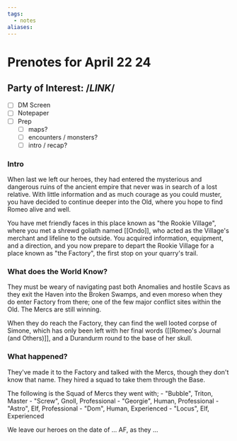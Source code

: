 ```yaml
---
tags:
  - notes
aliases:
---
```


# Prenotes for April 22 24
## Party of Interest: /*LINK*/
- [ ] DM Screen
- [ ] Notepaper
- [ ] Prep
	- [ ] maps?
	- [ ] encounters / monsters?
	- [ ] intro / recap?

### Intro
When last we left our heroes, they had entered the mysterious and dangerous ruins of the ancient empire that never was in search of a lost relative. With little information and as much courage as you could muster, you have decided to continue deeper into the Old, where you hope to find Romeo alive and well.

You have met friendly faces in this place known as "the Rookie Village", where you met a shrewd goliath named [[Ondo]], who acted as the Village's merchant and lifeline to the outside. You acquired information, equipment, and a direction, and you now prepare to depart the Rookie Village for a place known as "the Factory", the first stop on your quarry's trail.

### What does the World Know?

They must be weary of navigating past both Anomalies and hostile Scavs as they exit the Haven into the Broken Swamps, and even moreso when they do enter Factory from there; one of the few major conflict sites within the Old. The Mercs are still winning. 

When they do reach the Factory, they can find the well looted corpse of Simone, which has only been left with her final words ([[Romeo's Journal (and Others)]], and a Durandurm round to the base of her skull. 

### What happened?
They've made it to the Factory and talked with the Mercs, though they don't know that name. They hired a squad to take them through the Base.

The following is the Squad of Mercs they went with;
	- "Bubble", Triton, Master
	- "Screw", Gnoll, Professional
	- "Georgie", Human, Professional
	- "Astro", Elf, Professional
	- "Dom", Human, Experienced
	- "Locus", Elf, Experienced



We leave our heroes on the date of ... AF, as they ...